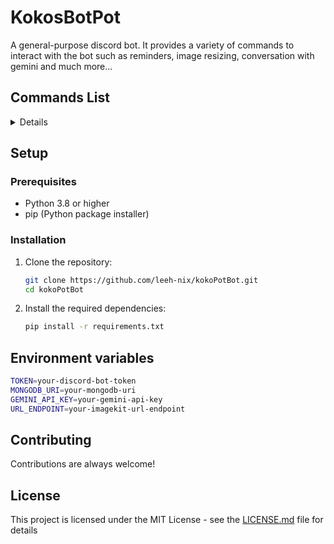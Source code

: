 # KokosBotPot

A general-purpose discord bot. It provides a variety of commands to interact with the bot such as reminders, image resizing, conversation with gemini and much more...

## Commands List

<details>
<!-- <summary></summary> -->

|       Commands | Description                                                   |
| -------------: | ------------------------------------------------------------- |
|           ping | Pings the bot and returns the latency                         |
|           send | Bot sends the text in the provided channel                    |
|            tag | Displays info and the avatar of the given user                |
|           time | Returns the time                                              |
|          timer | Sets a timer (reminder)(text command)                         |
|       reminder | Set reminder using slash command                              |
|    delreminder | Deletes a reminder using slash command                        |
| delallreminder | Deletes all reminders using slash command                     |
|   getreminders | Gets all of your pending reminders using slash command        |
|         gemini | get answered to your question using google's gemini pro model |
|         github | Get info of any repository from github                        |
|         invert | Invert the color of the image                                 |
|     pingalinga | Spam pings any member of the server                           |
|      advertise | Advertise your image                                          |
|          clown | Make yourself a clown                                         |
|   doublestruck | Sends the message with doublestruck font                      |
|          embed | Send an embed                                                 |
|    imageresize | Resize your image by height width and aspect ratio            |
|           jail | Put someone behind the jail bar 👿                            |
|        uncover | uncover yourself                                              |

</details>

## Setup

### Prerequisites

- Python 3.8 or higher
- pip (Python package installer)

### Installation

1. Clone the repository:

   ```bash
   git clone https://github.com/leeh-nix/kokoPotBot.git
   cd kokoPotBot
   ```

2. Install the required dependencies:

   ```bash
   pip install -r requirements.txt
   ```

## Environment variables

```sh
TOKEN=your-discord-bot-token
MONGODB_URI=your-mongodb-uri
GEMINI_API_KEY=your-gemini-api-key
URL_ENDPOINT=your-imagekit-url-endpoint
```

## Contributing

Contributions are always welcome!

## License

This project is licensed under the MIT License - see the [LICENSE.md](LICENSE.md) file for details
